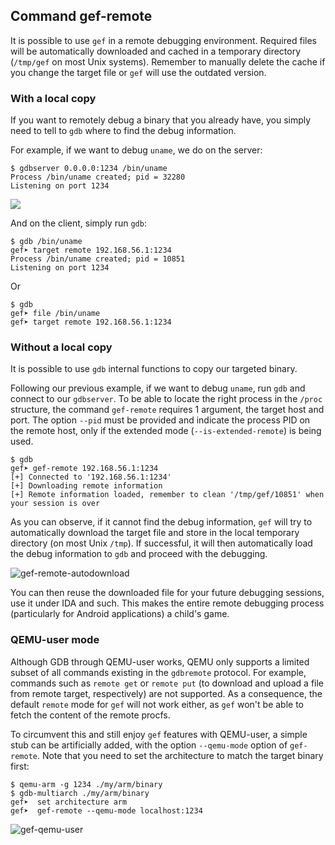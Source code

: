 ## Command gef-remote ##

It is possible to use `gef` in a remote debugging environment. Required files
will be automatically downloaded and cached in a temporary directory (`/tmp/gef`
on most Unix systems). Remember to manually delete the cache if you change the
target file or `gef` will use the outdated version.

### With a local copy ###

If you want to remotely debug a binary that you already have, you simply need to
tell to `gdb` where to find the debug information.

For example, if we want to debug `uname`, we do on the server:

```
$ gdbserver 0.0.0.0:1234 /bin/uname
Process /bin/uname created; pid = 32280
Listening on port 1234
```

![](https://i.imgur.com/Zc4vnBd.png)

And on the client, simply run `gdb`:

```
$ gdb /bin/uname
gef➤ target remote 192.168.56.1:1234
Process /bin/uname created; pid = 10851
Listening on port 1234
```

Or

```
$ gdb
gef➤ file /bin/uname
gef➤ target remote 192.168.56.1:1234
```

### Without a local copy ###

It is possible to use `gdb` internal functions to copy our targeted binary.

Following our previous example, if we want to debug `uname`, run `gdb` and
connect to our `gdbserver`. To be able to locate the right process in the
`/proc` structure, the command `gef-remote` requires 1 argument, the target
host and port.  The option `--pid` must be provided and indicate the process
PID on the remote host, only if the extended mode (`--is-extended-remote`)
is being used.

```
$ gdb
gef➤ gef-remote 192.168.56.1:1234
[+] Connected to '192.168.56.1:1234'
[+] Downloading remote information
[+] Remote information loaded, remember to clean '/tmp/gef/10851' when your session is over
```

As you can observe, if it cannot find the debug information, `gef` will try to
automatically download the target file and store in the local temporary
directory (on most Unix `/tmp`). If successful, it will then automatically load
the debug information to `gdb` and proceed with the debugging.

![gef-remote-autodownload](https://i.imgur.com/nLtvCxP.png)

You can then reuse the downloaded file for your future debugging sessions, use
it under IDA and such. This makes the entire remote debugging process
(particularly for Android applications) a child's game.

### QEMU-user mode ###

Although GDB through QEMU-user works, QEMU only supports a limited subset of all
commands existing in the `gdbremote` protocol. For example, commands such as
`remote get` or `remote put` (to download and upload a file from remote target,
respectively) are not supported. As a consequence, the default `remote` mode
for `gef` will not work either, as `gef` won't be able to fetch the content of
the remote procfs.

To circumvent this and still enjoy `gef` features with QEMU-user, a simple stub
can be artificially added, with the option `--qemu-mode` option of `gef-remote`.
Note that you need to set the architecture to match the target binary first:

```
$ qemu-arm -g 1234 ./my/arm/binary
$ gdb-multiarch ./my/arm/binary
gef➤  set architecture arm
gef➤  gef-remote --qemu-mode localhost:1234
```

![gef-qemu-user](https://i.imgur.com/A0xgEdR.png)

